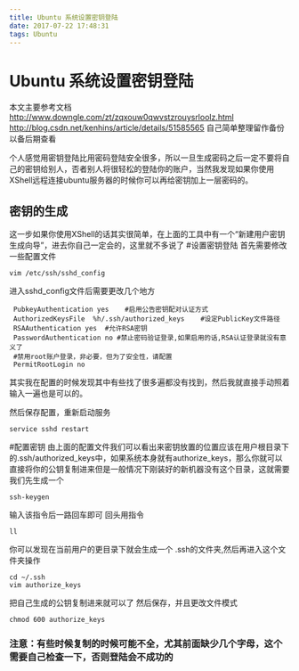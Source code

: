 ```yaml
---
title: Ubuntu 系统设置密钥登陆
date: 2017-07-22 17:48:31
tags: Ubuntu
---
```




# Ubuntu 系统设置密钥登陆

本文主要参考文档
	http://www.downgle.com/zt/zqxouw0qwvstzrouysrloolz.html
	http://blog.csdn.net/kenhins/article/details/51585565
自己简单整理留作备份以备后期查看

个人感觉用密钥登陆比用密码登陆安全很多，所以一旦生成密码之后一定不要将自己的密钥给别人，否者别人将很轻松的登陆你的账户，当然我发现如果你使用XShell远程连接ubuntu服务器的时候你可以再给密钥加上一层密码的。
## 密钥的生成
这一步如果你使用XShell的话其实很简单，在上面的工具中有一个“新建用户密钥生成向导”，进去你自己一定会的，这里就不多说了
#设置密钥登陆
首先需要修改一些配置文件

	vim /etc/ssh/sshd_config
进入sshd_config文件后需要更改几个地方

	 PubkeyAuthentication yes    #启用公告密钥配对认证方式 
	 AuthorizedKeysFile  %h/.ssh/authorized_keys    #设定PublicKey文件路径
	 RSAAuthentication yes  #允许RSA密钥
	 PasswordAuthentication no #禁止密码验证登录,如果启用的话,RSA认证登录就没有意义了
	 #禁用root账户登录，非必要，但为了安全性，请配置
	 PermitRootLogin no

其实我在配置的时候发现其中有些找了很多遍都没有找到，然后我就直接手动照着输入一遍也是可以的。

然后保存配置，重新启动服务

	service sshd restart
	
#配置密钥
由上面的配置文件我们可以看出来密钥放置的位置应该在用户根目录下的.ssh/authorized_keys中，如果系统本身就有authorize_keys，那么你就可以直接将你的公钥复制进来但是一般情况下刚装好的新机器没有这个目录，这就需要我们先生成一个

	ssh-keygen
输入该指令后一路回车即可
回头用指令

	ll

你可以发现在当前用户的更目录下就会生成一个 .ssh的文件夹,然后再进入这个文件夹操作

	cd ~/.ssh
	vim authorize_keys
把自己生成的公钥复制进来就可以了
然后保存，并且更改文件模式

	chmod 600 authorize_keys
### 注意：有些时候复制的时候可能不全，尤其前面缺少几个字母，这个需要自己检查一下，否则登陆会不成功的
